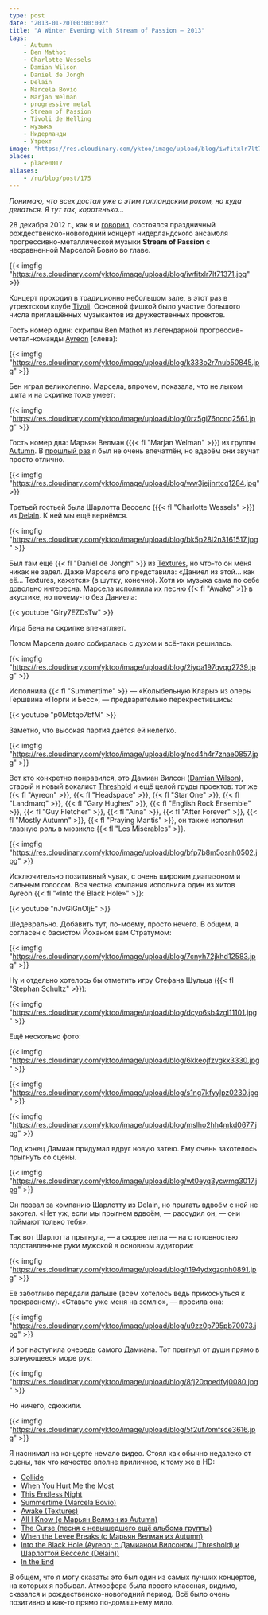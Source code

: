 ```yaml
---
type: post
date: "2013-01-20T00:00:00Z"
title: "A Winter Evening with Stream of Passion — 2013"
tags:
    - Autumn
    - Ben Mathot
    - Charlotte Wessels
    - Damian Wilson
    - Daniel de Jongh
    - Delain
    - Marcela Bovio
    - Marjan Welman
    - progressive metal
    - Stream of Passion
    - Tivoli de Helling
    - музыка
    - Нидерланды
    - Утрехт
image: "https://res.cloudinary.com/yktoo/image/upload/blog/iwfitxlr7lt71371.jpg"
places:
    - place0017
aliases:
    - /ru/blog/post/175
---
```


*Понимаю, что всех достал уже с этим голландским роком, но куда деваться. Я тут так, коротенько…*

28 декабря 2012 г., как я и [говорил](0170), состоялся праздничный рождественско-новогодний концерт нидерландского ансамбля прогрессивно-металлической музыки **Stream of Passion** с несравненной Марселой Бовио во главе.

{{< imgfig "https://res.cloudinary.com/yktoo/image/upload/blog/iwfitxlr7lt71371.jpg" >}}

<!--more-->

Концерт проходил в традиционно небольшом зале, в этот раз в утрехтском клубе [Tivoli](http://www.tivoli.nl/). Основной фишкой было участие большого числа приглашённых музыкантов из дружественных проектов.

Гость номер один: скрипач Ben Mathot из легендарной прогрессив-метал-команды [Ayreon](http://www.arjenlucassen.com/content/arjens-projects/ayreon/) (слева):

{{< imgfig "https://res.cloudinary.com/yktoo/image/upload/blog/k333o2r7nub50845.jpg" >}}

Бен играл великолепно. Марсела, впрочем, показала, что не лыком шита и на скрипке тоже умеет:

{{< imgfig "https://res.cloudinary.com/yktoo/image/upload/blog/0rz5gi76ncnq2561.jpg" >}}

Гость номер два: Марьян Велман ({{< fl "Marjan Welman" >}}) из группы [Autumn](http://www.autumn-band.com/). В [прошлый раз](0170) я был не очень впечатлён, но вдвоём они звучат просто отлично.

{{< imgfig "https://res.cloudinary.com/yktoo/image/upload/blog/ww3jejjnrtcq1284.jpg" >}}

Третьей гостьей была Шарлотта Весселс ({{< fl "Charlotte Wessels" >}}) из [Delain](http://www.delain.nl/). К ней мы ещё вернёмся.

{{< imgfig "https://res.cloudinary.com/yktoo/image/upload/blog/bk5p28l2n3161517.jpg" >}}

Был там ещё {{< fl "Daniel de Jongh" >}} из [Textures](http://texturesband.com/), но что-то он меня никак не задел. Даже Марсела его представила: «Даниел из этой… как её… Textures, кажется» (в шутку, конечно). Хотя их музыка сама по себе довольно интересна. Марсела исполнила их песню {{< fl "Awake" >}} в акустике, но почему-то без Даниела:

{{< youtube "GIry7EZDsTw" >}}

Игра Бена на скрипке впечатляет.

Потом Марсела долго собиралась с духом и всё-таки решилась.

{{< imgfig "https://res.cloudinary.com/yktoo/image/upload/blog/2iypa197qvqg2739.jpg" >}}

Исполнила {{< fl "Summertime" >}} — «Колыбельную Клары» из оперы Гершвина «Порги и Бесс», — предварительно перекрестившись:

{{< youtube "p0Mbtqo7bfM" >}}

Заметно, что высокая партия даётся ей нелегко.

{{< imgfig "https://res.cloudinary.com/yktoo/image/upload/blog/ncd4h4r7znae0857.jpg" >}}

Вот кто конкретно понравился, это Дамиан Вилсон ([Damian Wilson](http://www.damian-wilson.net/)), старый и новый вокалист [Threshold](http://www.thresh.net/) и ещё целой груды проектов: тот же {{< fl "Ayreon" >}}, {{< fl "Headspace" >}}, {{< fl "Star One" >}}, {{< fl "Landmarq" >}}, {{< fl "Gary Hughes" >}}, {{< fl "English Rock Ensemble" >}}, {{< fl "Guy Fletcher" >}}, {{< fl "Aina" >}}, {{< fl "After Forever" >}}, {{< fl "Mostly Autumn" >}}, {{< fl "Praying Mantis" >}}, он также исполнил главную роль в мюзикле {{< fl "Les Misérables" >}}.

{{< imgfig "https://res.cloudinary.com/yktoo/image/upload/blog/bfp7b8m5osnh0502.jpg" >}}

Исключительно позитивный чувак, с очень широким диапазоном и сильным голосом. Вся честна компания исполнила один из хитов Ayreon {{< fl "«Into the Black Hole»" >}}:

{{< youtube "nJvGlGnOljE" >}}

Шедеврально. Добавить тут, по-моему, просто нечего. В общем, я согласен с басистом Йоханом вам Стратумом:

{{< imgfig "https://res.cloudinary.com/yktoo/image/upload/blog/7cnyh72jkhd12583.jpg" >}}

Ну и отдельно хотелось бы отметить игру Стефана Шульца ({{< fl "Stephan Schultz" >}}):

{{< imgfig "https://res.cloudinary.com/yktoo/image/upload/blog/dcyo6sb4zgl11101.jpg" >}}

Ещё несколько фото:

{{< imgfig "https://res.cloudinary.com/yktoo/image/upload/blog/6kkeojfzvgkx3330.jpg" >}}

{{< imgfig "https://res.cloudinary.com/yktoo/image/upload/blog/s1ng7kfyylpz0230.jpg" >}}

{{< imgfig "https://res.cloudinary.com/yktoo/image/upload/blog/mslho2hh4mkd0677.jpg" >}}

Под конец Дамиан придумал вдруг новую затею. Ему очень захотелось прыгнуть со сцены.

{{< imgfig "https://res.cloudinary.com/yktoo/image/upload/blog/wt0eyq3ycwmg3017.jpg" >}}

Он позвал за компанию Шарлотту из Delain, но прыгать вдвоём с ней не захотел. «Нет уж, если мы прыгнем вдвоём, — рассудил он, — они поймают только тебя».

Так вот Шарлотта прыгнула, — а скорее легла — на с готовностью подставленные руки мужской в основном аудитории:

{{< imgfig "https://res.cloudinary.com/yktoo/image/upload/blog/t194ydxgzqnh0891.jpg" >}}

Её заботливо передали дальше (всем хотелось ведь прикоснуться к прекрасному). «Ставьте уже меня на землю», — просила она:

{{< imgfig "https://res.cloudinary.com/yktoo/image/upload/blog/u9zz0p795pb70073.jpg" >}}

И вот наступила очередь самого Дамиана. Тот прыгнул от души прямо в волнующееся море рук:

{{< imgfig "https://res.cloudinary.com/yktoo/image/upload/blog/8fj20qoedfyj0080.jpg" >}}

Но ничего, сдюжили.

{{< imgfig "https://res.cloudinary.com/yktoo/image/upload/blog/5f2uf7omfsce3616.jpg" >}}

Я наснимал на концерте немало видео. Стоял как обычно недалеко от сцены, так что качество вполне приличное, к тому же в HD:

 * [Collide](http://www.youtube.com/watch?v=UJk2WVThz50)
 * [When You Hurt Me the Most](http://www.youtube.com/watch?v=X3AKSVeD6Z8)
 * [This Endless Night](http://www.youtube.com/watch?v=Sabiq52rxG8)
 * [Summertime (Marcela Bovio)](http://www.youtube.com/watch?v=p0Mbtqo7bfM)
 * [Awake (Textures)](http://www.youtube.com/watch?v=GIry7EZDsTw)
 * [All I Know (с Марьян Велман из Autumn)](http://www.youtube.com/watch?v=-vrW7gtPVn0)
 * [The Curse (песня с невышедшего ещё альбома группы)](http://www.youtube.com/watch?v=ZRGslfSHGNs)
 * [When the Levee Breaks (с Марьян Велман из Autumn)](http://www.youtube.com/watch?v=aNsjmwjiYY0)
 * [Into the Black Hole (Ayreon; с Дамианом Вилсоном (Threshold) и Шарлоттой Весселс (Delain))](http://www.youtube.com/watch?v=nJvGlGnOljE)
 * [In the End](http://www.youtube.com/watch?v=chW8Bo9pJjw)

В общем, что я могу сказать: это был один из самых лучших концертов, на которых я побывал. Атмосфера была просто классная, видимо, сказался и рождественско-новогодний период. Всё было очень позитивно и как-то прямо по-домашнему мило.
